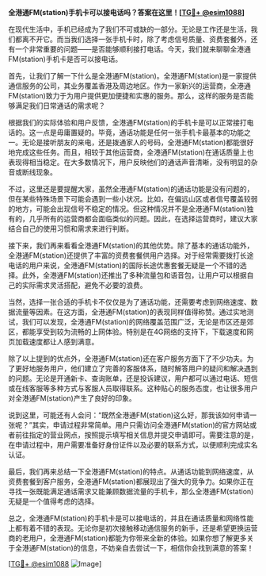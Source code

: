 **全港通FM(station)手机卡可以接电话吗？答案在这里！[[TG💪+ @esim1088](https://t.me/s/esim1088)]**

在现代生活中，手机已经成为了我们不可或缺的一部分。无论是工作还是生活，我们都离不开它。而当我们选择一张手机卡时，除了考虑信号质量、资费套餐外，还有一个非常重要的问题——是否能够顺利接打电话。今天，我们就来聊聊全港通FM(station)手机卡是否可以接电话。

首先，让我们了解一下什么是全港通FM(station)。全港通FM(station)是一家提供通信服务的公司，其业务覆盖香港及周边地区。作为一家新兴的运营商，全港通FM(station)致力于为用户提供更加便捷和实惠的服务。那么，这样的服务是否能够满足我们日常通话的需求呢？

根据我们的实际体验和用户反馈，全港通FM(station)的手机卡是可以正常接打电话的。这一点是毋庸置疑的。毕竟，通话功能是任何一张手机卡最基本的功能之一。无论是接听朋友的来电，还是拨通家人的号码，全港通FM(station)都能很好地完成这些任务。而且，相较于其他运营商，全港通FM(station)在通话质量上也表现得相当稳定。在大多数情况下，用户反映他们的通话声音清晰，没有明显的杂音或断线现象。

不过，这里还是要提醒大家，虽然全港通FM(station)的通话功能是没有问题的，但在某些特殊场景下可能会遇到一些小状况。比如，在偏远山区或者信号覆盖较弱的地方，可能会出现信号不稳定的情况。但这种情况并不是全港通FM(station)独有的，几乎所有的运营商都会面临类似的问题。因此，在选择运营商时，建议大家结合自己的使用习惯和需求来进行判断。

接下来，我们再来看看全港通FM(station)的其他优势。除了基本的通话功能外，全港通FM(station)还提供了丰富的资费套餐供用户选择。对于经常需要拨打长途电话的用户来说，全港通FM(station)的国际长途优惠套餐无疑是一个不错的选择。此外，全港通FM(station)还推出了多种流量包和语音包，让用户可以根据自己的实际需求灵活搭配，避免不必要的浪费。

当然，选择一张合适的手机卡不仅仅是为了通话功能，还需要考虑到网络速度、数据流量等因素。在这方面，全港通FM(station)的表现同样值得称赞。通过实地测试，我们可以发现，全港通FM(station)的网络覆盖范围广泛，无论是市区还是郊区，都能享受到较为流畅的上网体验。特别是在4G网络的支持下，下载速度和网页加载速度都让人感到满意。

除了以上提到的优点外，全港通FM(station)还在客户服务方面下了不少功夫。为了更好地服务用户，他们建立了完善的客服体系，随时解答用户的疑问和解决遇到的问题。无论是开通新卡、查询账单，还是投诉建议，用户都可以通过电话、短信或在线客服等多种方式与客服人员取得联系。这种贴心的服务态度，也让很多用户对全港通FM(station)产生了良好的印象。

说到这里，可能还有人会问：“既然全港通FM(station)这么好，那我该如何申请一张呢？”其实，申请过程非常简单。用户只需访问全港通FM(station)的官方网站或者前往指定的营业网点，按照提示填写相关信息并提交申请即可。需要注意的是，在申请过程中，用户需要准备好身份证件以及必要的联系方式，以便顺利完成实名认证。

最后，我们再来总结一下全港通FM(station)的特点。从通话功能到网络速度，从资费套餐到客户服务，全港通FM(station)都展现出了强大的竞争力。如果你正在寻找一张既能满足通话需求又能兼顾数据流量的手机卡，那么全港通FM(station)无疑是一个值得考虑的选择。

总之，全港通FM(station)的手机卡是可以接电话的，并且在通话质量和网络性能上都有着不错的表现。无论你是初次接触移动通信服务的新手，还是希望更换运营商的老用户，全港通FM(station)都能为你带来全新的体验。如果你想了解更多关于全港通FM(station)的信息，不妨亲自去尝试一下，相信你会找到满意的答案！

[[TG💪+ @esim1088](https://t.me/s/esim1088) ![Image](https://i.postimg.cc/4NQfJmqS/Snipaste-2025-05-13-00-14-12.png)]